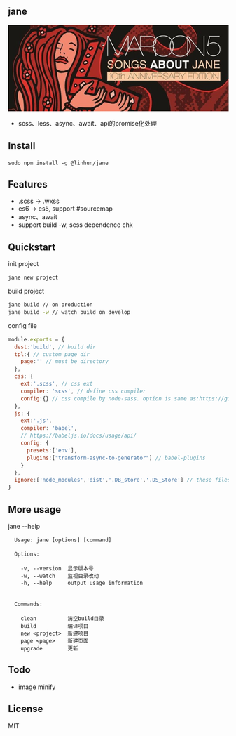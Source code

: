 ## jane
![cover](./cover.jpg)
+ scss、less、async、await、api的promise化处理

## Install
```
sudo npm install -g @linhun/jane
```

## Features
+ .scss -> .wxss 
+ es6 -> es5, support #sourcemap
+ async、await
+ support build -w, scss dependence chk

## Quickstart
init project
``` sh
jane new project
```
build project
``` sh
jane build // on production
jane build -w // watch build on develop
```
config file
```javascript
module.exports = {
  dest:'build', // build dir
  tpl:{ // custom page dir
    page:'' // must be directory
  },
  css: {
    ext:'.scss', // css ext
    compiler: 'scss', // define css compiler
    config:{} // css compile by node-sass. option is same as:https://github.com/sass/node-sass
  },
  js: {
    ext:'.js',
    compiler: 'babel',
    // https://babeljs.io/docs/usage/api/
    config: {
      presets:['env'],
      plugins:["transform-async-to-generator"] // babel-plugins 
    }
  },
  ignore:['node_modules','dist','.DB_store','.DS_Store'] // these files could be ignored by compiler
}
```
## More usage
jane --help
```
  Usage: jane [options] [command]
  
  Options:

    -v, --version  显示版本号
    -w, --watch    监视目录改动
    -h, --help     output usage information


  Commands:

    clean          清空build目录
    build          编译项目
    new <project>  新建项目
    page <page>    新建页面
    upgrade        更新

```
## Todo 
+ image minify

## License
MIT



